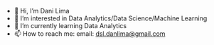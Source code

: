 - 👋 Hi, I’m Dani Lima
- 👀 I’m interested in Data Analytics/Data Science/Machine Learning
- 🌱 I’m currently learning Data Analytics
- 📫 How to reach me: email: dsl.danlima@gmail.com

<!---
dsl-dan/dsl-dan is a ✨ special ✨ repository because its `README.md` (this file) appears on your GitHub profile.
You can click the Preview link to take a look at your changes.
--->
